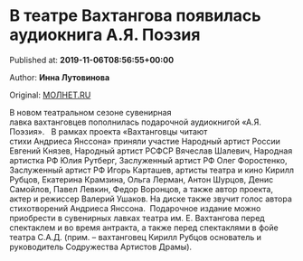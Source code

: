 
# В театре Вахтангова появилась аудиокнига А.Я. Поэзия

Published at: **2019-11-06T08:56:55+00:00**

Author: **Инна Лутовинова**

Original: [МОЛНЕТ.RU](https://www.molnet.ru/mos/ru/culture/o_717559)

В новом театральном сезоне сувенирная лавка вахтанговцев пополнилась подарочной аудиокнигой «А.Я. Поэзия».  
В рамках проекта «Вахтанговцы читают стихи Андриеса Янссона» приняли участие Народный артист России Евгений Князев, Народный артист РСФСР Вячеслав Шалевич, Народная артистка РФ Юлия Рутберг, Заслуженный артист РФ Олег Форостенко, Заслуженный артист РФ Игорь Карташев, артисты театра и кино Кирилл Рубцов, Екатерина Крамзина, Ольга Лерман, Антон Шурцов, Денис Самойлов, Павел Левкин, Федор Воронцов, а также автор проекта, актер и режиссер Валерий Ушаков. На диске также звучит голос автора стихотворений Андриеса Янссона. 
Подарочное издание можно приобрести в сувенирных лавках театра им. Е. Вахтангова перед спектаклем и во время антракта, а также перед спектаклями в фойе театра С.А.Д. (прим. – вахтанговец Кирилл Рубцов основатель и руководитель Содружества Артистов Драмы).
